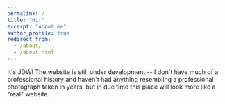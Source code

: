 ```yaml
---
permalink: /
title: "Hi!"
excerpt: "About me"
author_profile: true
redirect_from: 
  - /about/
  - /about.html
---
```


It's JDW! The website is still under development -- I don't have much of a professional history and haven't had anything resembling a professional photograph taken in years, but in due time this place will look more like a "real" website.
